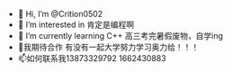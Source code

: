 - 👋 Hi, I’m @Crition0502
- 👀 I’m interested in 肯定是编程啊
- 🌱 I’m currently learning C++ 高三考完暑假废物，自学ing
- 💞️我期待合作 有没有一起大学努力学习奥力给！！！
- 📫如何联系我13873329792  1662430883

<!---
Crition0502/Crition0502 is a ✨ special ✨ repository because its `README.md` (this file) appears on your GitHub profile.
You can click the Preview link to take a look at your changes.
--->
